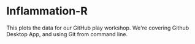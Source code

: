 # Inflammation-R

This plots the data for our GitHub play workshop. We're covering Github Desktop App, and using Git from command line.
